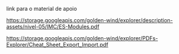 link para o material de apoio

https://storage.googleapis.com/golden-wind/explorer/description-assets/nivel-05/IMC/ES-Modules.pdf

https://storage.googleapis.com/golden-wind/explorer/PDFs-Explorer/Cheat_Sheet_Export_Import.pdf